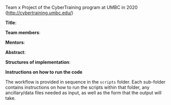Team x Project of the CyberTraining program at UMBC in 2020 (http://cybertraining.umbc.edu/)

**Title**: 

**Team members**: 

**Mentors**: 

**Abstract**: 

**Structures of implementation**:

**Instructions on how to run the code**

The workflow is provided in sequence in the `scripts` folder. Each sub-folder contains instructions on how to run the scripts within that folder, any ancillary/data files needed as input, as well as the form that the output will take.

